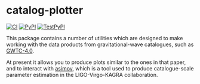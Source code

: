 # catalog-plotter

[![CI](https://github.com/transientlunatic/catalog-plotter/actions/workflows/ci.yml/badge.svg)](https://github.com/transientlunatic/catalog-plotter/actions/workflows/ci.yml)
[![PyPI](https://img.shields.io/pypi/v/catalog-plotter.svg)](https://pypi.org/project/catalog-plotter)
[![TestPyPI](https://img.shields.io/badge/test-pypi-available-lightgrey.svg)](https://test.pypi.org/project/catalog-plotter)



This package contains a number of utilities which are designed to make working with the data products from gravitational-wave catalogues, such as [GWTC-4.0](https://arxiv.org/abs/2508.18082).

At present it allows you to produce plots similar to the ones in that paper, and to interact with [asimov](https://github.com/ligo-asimov/asimov), which is a tool used to produce catalogue-scale parameter estimation in the LIGO-Virgo-KAGRA collaboration.



